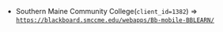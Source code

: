  - Southern Maine Community College(`client_id=1382`) => [`https://blackboard.smccme.edu/webapps/Bb-mobile-BBLEARN/`](https://blackboard.smccme.edu/webapps/Bb-mobile-BBLEARN/)
